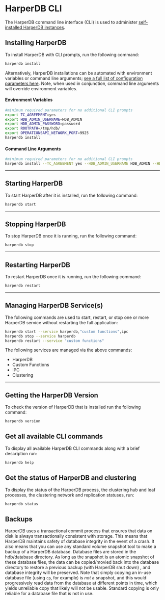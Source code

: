# HarperDB CLI

The HarperDB command line interface (CLI) is used to administer [self-installed HarperDB instances](../install-harperdb/).

## Installing HarperDB

To install HarperDB with CLI prompts, run the following command:

```bash
harperdb install
```

Alternatively, HarperDB installations can be automated with environment variables or command line arguments; [see a full list of configuration parameters here](configuration.md#Using-the-Configuration-File-and-Naming-Conventions). Note, when used in conjunction, command line arguments will override environment variables.

#### Environment Variables

```bash
#minimum required parameters for no additional CLI prompts
export TC_AGREEMENT=yes
export HDB_ADMIN_USERNAME=HDB_ADMIN
export HDB_ADMIN_PASSWORD=password
export ROOTPATH=/tmp/hdb/
export OPERATIONSAPI_NETWORK_PORT=9925
harperdb install
```

#### Command Line Arguments

```bash
#minimum required parameters for no additional CLI prompts
harperdb install --TC_AGREEMENT yes --HDB_ADMIN_USERNAME HDB_ADMIN --HDB_ADMIN_PASSWORD password --ROOTPATH /tmp/hdb/ --OPERATIONSAPI_NETWORK_PORT 9925
```

***

## Starting HarperDB

To start HarperDB after it is installed, run the following command:

```bash
harperdb start
```

***

## Stopping HarperDB

To stop HarperDB once it is running, run the following command:

```bash
harperdb stop
```

***

## Restarting HarperDB

To restart HarperDB once it is running, run the following command:

```bash
harperdb restart
```

***

## Managing HarperDB Service(s)

The following commands are used to start, restart, or stop one or more HarperDB service without restarting the full application:

```bash
harperdb start --service harperdb,"custom functions",ipc
harperdb stop --service harperdb
harperdb restart --service "custom functions"
```

The following services are managed via the above commands:

* HarperDB
* Custom Functions
* IPC
* Clustering

***

## Getting the HarperDB Version

To check the version of HarperDB that is installed run the following command:

```bash
harperdb version
```

## Get all available CLI commands

To display all available HarperDB CLI commands along with a brief description run:

```bash
harperdb help
```

## Get the status of HarperDB and clustering

To display the status of the HarperDB process, the clustering hub and leaf processes, the clustering network and replication statuses, run:

```bash
harperdb status
```

## Backups
HarperDB uses a transactional commit process that ensures that data on disk is always transactionally consistent with storage. This means that HarperDB maintains safety of database integrity in the event of a crash. It also means that you can use any standard volume snapshot tool to make a backup of a HarperDB database. Database files are stored in the hdb/database directory. As long as the snapshot is an atomic snapshot of these database files, the data can be copied/movied back into the database directory to restore a previous backup (with HarperDB shut down) , and database integrity will be preserved. Note that simply copying an in-use database file (using `cp`, for example) is _not_ a snapshot, and this would progressively read data from the database at different points in time, which yields unreliable copy that likely will not be usable. Standard copying is only reliable for a database file that is not in use.